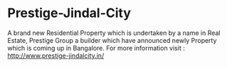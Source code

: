 # Prestige-Jindal-City
A brand new Residential Property which is undertaken by a name in Real Estate, Prestige Group a builder which have announced newly Property which is coming up in Bangalore. For more information visit : http://www.prestige-jindalcity.in/
